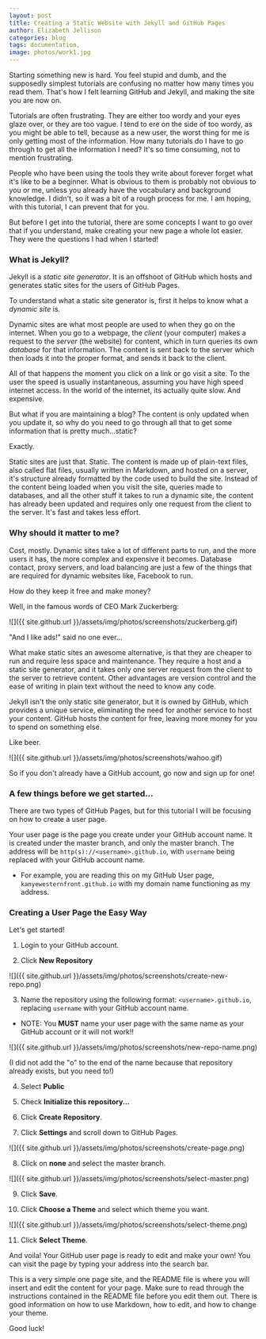 ```yaml
---
layout: post
title: Creating a Static Website with Jekyll and GitHub Pages
author: Elizabeth Jellison
categories: blog
tags: documentation,
image: photos/work1.jpg
---
```


Starting something new is hard. You feel stupid and dumb, and the supposedly simplest tutorials are confusing no matter how many times you read them. That's how I felt learning GitHub and Jekyll, and making the site you are now on.

Tutorials are often frustrating. They are either too wordy and your eyes glaze over, or they are too vague. I tend to ere on the side of too wordy, as you might be able to tell, because as a new user, the worst thing for me is only getting most of the information. How many tutorials do I have to go through to get all the information I need? It's so time consuming, not to mention frustrating.

People who have been using the tools they write about forever forget what it's like to be a beginner. What is obvious to them is probably not obvious to you or me, unless you already have the vocabulary and background knowledge. I didn't, so it was a bit of a rough process for me. I am hoping, with this tutorial, I can prevent that for you.

But before I get into the tutorial, there are some concepts I want to go over that if you understand, make creating your new page a whole lot easier. They were the questions I had when I started!



### What is Jekyll?

Jekyll is a *static site generator*. It is an offshoot of GitHub which hosts and generates static sites for the users of GitHub Pages.

To understand what a static site generator is, first it helps to know what a *dynamic site* is.

Dynamic sites are what most people are used to when they go on the internet. When you go to a webpage, the *client* (your computer) makes a request to the *server* (the website) for content, which in turn queries its own *database* for that information. The content is sent back to the server which then loads it into the proper format, and sends it back to the client.

All of that happens the moment you click on a link or go visit a site. To the user the speed is usually instantaneous, assuming you have high speed internet access. In the world of the internet, its actually quite slow. And expensive.

But what if you are maintaining a blog? The content is only updated when you update it, so why do you need to go through all that to get some information that is pretty much...static?  

Exactly.  

Static sites are just that. Static. The content is made up of plain-text files, also called flat files, usually written in Markdown, and hosted on a server, it's structure already formatted by the code used to build the site. Instead of the content being loaded when you visit the site, queries made to databases, and all the other stuff it takes to run a dynamic site, the content has already been updated and requires only one request from the client to the server. It's fast and takes less effort.

### Why should it matter to me?

Cost, mostly. Dynamic sites take a lot of different parts to run, and the more users it has, the more complex and expensive it becomes. Database contact, proxy servers, and load balancing are just a few of the things that are required for dynamic websites like, Facebook to run.

How do they keep it free and make money?

Well, in the famous words of CEO Mark Zuckerberg:

![]({{ site.github.url }}/assets/img/photos/screenshots/zuckerberg.gif)

"And I like ads!" said no one ever...

What make static sites an awesome alternative, is that they are cheaper to run and require less space and maintenance. They require a host and a static site generator, and it takes only one server request from the client to the server to retrieve content. Other advantages are version control and the ease of writing in plain text without the need to know any code.

Jekyll isn't the only static site generator, but it is owned by GitHub, which provides a unique service, eliminating the need for another service to host your content. GitHub hosts the content for free, leaving more money for you to spend on something else.

Like beer.    

![]({{ site.github.url }}/assets/img/photos/screenshots/wahoo.gif)


So if you don't already have a GitHub account, go now and sign up for one!

### A few things before we get started...

There are two types of GitHub Pages, but for this tutorial I will be focusing on how to create a user page.

Your user page is the page you create under your GitHub account name. It is created under the master branch, and only the master branch.
The address will be `http(s)://<username>.github.io`, with `username` being replaced with your GitHub account name.

 * For example, you are reading this on my GitHub User page, `kanyewesternfront.github.io` with my domain name functioning as my address.

### Creating a User Page the Easy Way

Let's get started!

1. Login to your GitHub account.

2. Click **New Repository**

![]({{ site.github.url }}/assets/img/photos/screenshots/create-new-repo.png)

3. Name the repository using the following format: `<username>.github.io`, replacing `username` with your GitHub account name.

  - NOTE: You **MUST** name your user page with the same name as your GitHub account or it will not work!!

![]({{ site.github.url }}/assets/img/photos/screenshots/new-repo-name.png)

(I did not add the "o" to the end of the name because that repository already exists, but you need to!)

4. Select **Public**

5. Check **Initialize this repository...**

6. Click **Create Repository**.

7. Click **Settings** and scroll down to GitHub Pages.

![]({{ site.github.url }}/assets/img/photos/screenshots/create-page.png)

8. Click on **none** and select the master branch.

![]({{ site.github.url }}/assets/img/photos/screenshots/select-master.png)

9. Click **Save**.

10. Click **Choose a Theme** and select which theme you want.

![]({{ site.github.url }}/assets/img/photos/screenshots/select-theme.png)

11. Click **Select Theme**.

And voila! Your GitHub user page is ready to edit and make your own! You can visit the page by typing your address into the search bar.

This is a very simple one page site, and the README file is where you will insert and edit the content for your page.
Make sure to read through the instructions contained in the README file before you edit them out. There is good information on how to use Markdown, how to edit, and how to change your theme.

Good luck!
